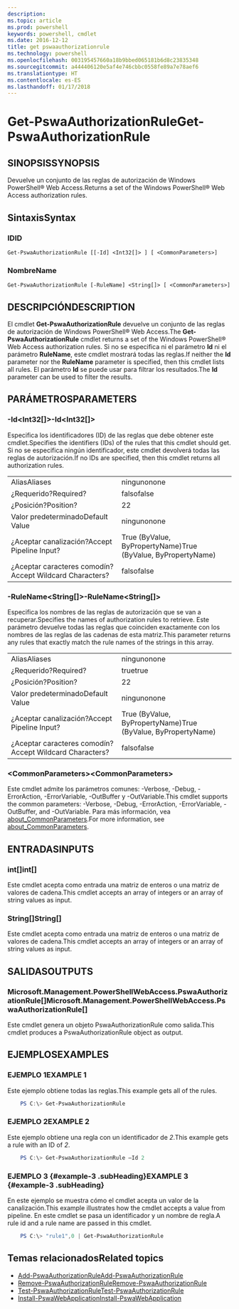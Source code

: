 ```yaml
---
description: 
ms.topic: article
ms.prod: powershell
keywords: powershell, cmdlet
ms.date: 2016-12-12
title: get pswaauthorizationrule
ms.technology: powershell
ms.openlocfilehash: 003195457660a18b9bbed065181b6d8c23835348
ms.sourcegitcommit: a444406120e5af4e746cbbc0558fe89a7e78aef6
ms.translationtype: HT
ms.contentlocale: es-ES
ms.lasthandoff: 01/17/2018
---
```

# <a name="get-pswaauthorizationrule"></a><span data-ttu-id="e698e-103">Get-PswaAuthorizationRule</span><span class="sxs-lookup"><span data-stu-id="e698e-103">Get-PswaAuthorizationRule</span></span>

## <a name="synopsis"></a><span data-ttu-id="e698e-104">SINOPSIS</span><span class="sxs-lookup"><span data-stu-id="e698e-104">SYNOPSIS</span></span>

<span data-ttu-id="e698e-105">Devuelve un conjunto de las reglas de autorización de Windows PowerShell® Web Access.</span><span class="sxs-lookup"><span data-stu-id="e698e-105">Returns a set of the Windows PowerShell® Web Access authorization rules.</span></span>

## <a name="syntax"></a><span data-ttu-id="e698e-106">Sintaxis</span><span class="sxs-lookup"><span data-stu-id="e698e-106">Syntax</span></span>

### <a name="id"></a><span data-ttu-id="e698e-107">ID</span><span class="sxs-lookup"><span data-stu-id="e698e-107">ID</span></span>
```
Get-PswaAuthorizationRule [[-Id] <Int32[]> ] [ <CommonParameters>]
```

### <a name="name"></a><span data-ttu-id="e698e-108">Nombre</span><span class="sxs-lookup"><span data-stu-id="e698e-108">Name</span></span>
```
Get-PswaAuthorizationRule [-RuleName] <String[]> [ <CommonParameters>]
```

## <a name="description"></a><span data-ttu-id="e698e-109">DESCRIPCIÓN</span><span class="sxs-lookup"><span data-stu-id="e698e-109">DESCRIPTION</span></span>

<span data-ttu-id="e698e-110">El cmdlet **Get-PswaAuthorizationRule** devuelve un conjunto de las reglas de autorización de Windows PowerShell® Web Access.</span><span class="sxs-lookup"><span data-stu-id="e698e-110">The **Get-PswaAuthorizationRule** cmdlet returns a set of the Windows PowerShell® Web Access authorization rules.</span></span>
<span data-ttu-id="e698e-111">Si no se especifica ni el parámetro **Id** ni el parámetro **RuleName**, este cmdlet mostrará todas las reglas.</span><span class="sxs-lookup"><span data-stu-id="e698e-111">If neither the **Id** parameter nor the **RuleName** parameter is specified, then this cmdlet lists all rules.</span></span> <span data-ttu-id="e698e-112">El parámetro **Id** se puede usar para filtrar los resultados.</span><span class="sxs-lookup"><span data-stu-id="e698e-112">The **Id** parameter can be used to filter the results.</span></span>

## <a name="parameters"></a><span data-ttu-id="e698e-113">PARÁMETROS</span><span class="sxs-lookup"><span data-stu-id="e698e-113">PARAMETERS</span></span>

### <a name="-idltint32gt"></a><span data-ttu-id="e698e-114">-Id&lt;Int32\[\]&gt;</span><span class="sxs-lookup"><span data-stu-id="e698e-114">-Id&lt;Int32\[\]&gt;</span></span>

<span data-ttu-id="e698e-115">Especifica los identificadores (ID) de las reglas que debe obtener este cmdlet.</span><span class="sxs-lookup"><span data-stu-id="e698e-115">Specifies the identifiers (IDs) of the rules that this cmdlet should get.</span></span> <span data-ttu-id="e698e-116">Si no se especifica ningún identificador, este cmdlet devolverá todas las reglas de autorización.</span><span class="sxs-lookup"><span data-stu-id="e698e-116">If no IDs are specified, then this cmdlet returns all authorization rules.</span></span>

|||  
|-|-|
| <span data-ttu-id="e698e-117">Alias</span><span class="sxs-lookup"><span data-stu-id="e698e-117">Aliases</span></span>                              | <span data-ttu-id="e698e-118">ninguno</span><span class="sxs-lookup"><span data-stu-id="e698e-118">none</span></span>                                 |
| <span data-ttu-id="e698e-119">¿Requerido?</span><span class="sxs-lookup"><span data-stu-id="e698e-119">Required?</span></span>                            | <span data-ttu-id="e698e-120">falso</span><span class="sxs-lookup"><span data-stu-id="e698e-120">false</span></span>                                |
| <span data-ttu-id="e698e-121">¿Posición?</span><span class="sxs-lookup"><span data-stu-id="e698e-121">Position?</span></span>                            | <span data-ttu-id="e698e-122">2</span><span class="sxs-lookup"><span data-stu-id="e698e-122">2</span></span>                                    |
| <span data-ttu-id="e698e-123">Valor predeterminado</span><span class="sxs-lookup"><span data-stu-id="e698e-123">Default Value</span></span>                        | <span data-ttu-id="e698e-124">ninguno</span><span class="sxs-lookup"><span data-stu-id="e698e-124">none</span></span>                                 |
| <span data-ttu-id="e698e-125">¿Aceptar canalización?</span><span class="sxs-lookup"><span data-stu-id="e698e-125">Accept Pipeline Input?</span></span>               | <span data-ttu-id="e698e-126">True (ByValue, ByPropertyName)</span><span class="sxs-lookup"><span data-stu-id="e698e-126">True (ByValue, ByPropertyName)</span></span>       |
| <span data-ttu-id="e698e-127">¿Aceptar caracteres comodín?</span><span class="sxs-lookup"><span data-stu-id="e698e-127">Accept Wildcard Characters?</span></span>          | <span data-ttu-id="e698e-128">falso</span><span class="sxs-lookup"><span data-stu-id="e698e-128">false</span></span>                                |

### <a name="-rulenameltstringgt"></a><span data-ttu-id="e698e-129">-RuleName&lt;String\[\]&gt;</span><span class="sxs-lookup"><span data-stu-id="e698e-129">-RuleName&lt;String\[\]&gt;</span></span>

<span data-ttu-id="e698e-130">Especifica los nombres de las reglas de autorización que se van a recuperar.</span><span class="sxs-lookup"><span data-stu-id="e698e-130">Specifies the names of authorization rules to retrieve.</span></span> <span data-ttu-id="e698e-131">Este parámetro devuelve todas las reglas que coinciden exactamente con los nombres de las reglas de las cadenas de esta matriz.</span><span class="sxs-lookup"><span data-stu-id="e698e-131">This parameter returns any rules that exactly match the rule names of the strings in this array.</span></span>

|||  
|-|-|
| <span data-ttu-id="e698e-132">Alias</span><span class="sxs-lookup"><span data-stu-id="e698e-132">Aliases</span></span>                              | <span data-ttu-id="e698e-133">ninguno</span><span class="sxs-lookup"><span data-stu-id="e698e-133">none</span></span>                                 |
| <span data-ttu-id="e698e-134">¿Requerido?</span><span class="sxs-lookup"><span data-stu-id="e698e-134">Required?</span></span>                            | <span data-ttu-id="e698e-135">true</span><span class="sxs-lookup"><span data-stu-id="e698e-135">true</span></span>                                 |
| <span data-ttu-id="e698e-136">¿Posición?</span><span class="sxs-lookup"><span data-stu-id="e698e-136">Position?</span></span>                            | <span data-ttu-id="e698e-137">2</span><span class="sxs-lookup"><span data-stu-id="e698e-137">2</span></span>                                    |
| <span data-ttu-id="e698e-138">Valor predeterminado</span><span class="sxs-lookup"><span data-stu-id="e698e-138">Default Value</span></span>                        | <span data-ttu-id="e698e-139">ninguno</span><span class="sxs-lookup"><span data-stu-id="e698e-139">none</span></span>                                 |
| <span data-ttu-id="e698e-140">¿Aceptar canalización?</span><span class="sxs-lookup"><span data-stu-id="e698e-140">Accept Pipeline Input?</span></span>               | <span data-ttu-id="e698e-141">True (ByValue, ByPropertyName)</span><span class="sxs-lookup"><span data-stu-id="e698e-141">True (ByValue, ByPropertyName)</span></span>       |
| <span data-ttu-id="e698e-142">¿Aceptar caracteres comodín?</span><span class="sxs-lookup"><span data-stu-id="e698e-142">Accept Wildcard Characters?</span></span>          | <span data-ttu-id="e698e-143">falso</span><span class="sxs-lookup"><span data-stu-id="e698e-143">false</span></span>                                |

### <a name="ltcommonparametersgt"></a><span data-ttu-id="e698e-144">&lt;CommonParameters&gt;</span><span class="sxs-lookup"><span data-stu-id="e698e-144">&lt;CommonParameters&gt;</span></span>

<span data-ttu-id="e698e-145">Este cmdlet admite los parámetros comunes: -Verbose, -Debug, -ErrorAction, -ErrorVariable, -OutBuffer y -OutVariable.</span><span class="sxs-lookup"><span data-stu-id="e698e-145">This cmdlet supports the common parameters: -Verbose, -Debug, -ErrorAction, -ErrorVariable, -OutBuffer, and -OutVariable.</span></span>
<span data-ttu-id="e698e-146">Para más información, vea [about_CommonParameters](http://go.microsoft.com/fwlink/p/?LinkID=113216).</span><span class="sxs-lookup"><span data-stu-id="e698e-146">For more information, see [about_CommonParameters](http://go.microsoft.com/fwlink/p/?LinkID=113216).</span></span>

## <a name="inputs"></a><span data-ttu-id="e698e-147">ENTRADAS</span><span class="sxs-lookup"><span data-stu-id="e698e-147">INPUTS</span></span>

### <a name="int"></a><span data-ttu-id="e698e-148">int\[\]</span><span class="sxs-lookup"><span data-stu-id="e698e-148">int\[\]</span></span>

<span data-ttu-id="e698e-149">Este cmdlet acepta como entrada una matriz de enteros o una matriz de valores de cadena.</span><span class="sxs-lookup"><span data-stu-id="e698e-149">This cmdlet accepts an array of integers or an array of string values as input.</span></span>

### <a name="string"></a><span data-ttu-id="e698e-150">String\[\]</span><span class="sxs-lookup"><span data-stu-id="e698e-150">String\[\]</span></span>

<span data-ttu-id="e698e-151">Este cmdlet acepta como entrada una matriz de enteros o una matriz de valores de cadena.</span><span class="sxs-lookup"><span data-stu-id="e698e-151">This cmdlet accepts an array of integers or an array of string values as input.</span></span>

## <a name="outputs"></a><span data-ttu-id="e698e-152">SALIDAS</span><span class="sxs-lookup"><span data-stu-id="e698e-152">OUTPUTS</span></span>

### <a name="microsoftmanagementpowershellwebaccesspswaauthorizationrule"></a><span data-ttu-id="e698e-153">Microsoft.Management.PowerShellWebAccess.PswaAuthorizationRule\[\]</span><span class="sxs-lookup"><span data-stu-id="e698e-153">Microsoft.Management.PowerShellWebAccess.PswaAuthorizationRule\[\]</span></span>

<span data-ttu-id="e698e-154">Este cmdlet genera un objeto PswaAuthorizationRule como salida.</span><span class="sxs-lookup"><span data-stu-id="e698e-154">This cmdlet produces a PswaAuthorizationRule object as output.</span></span>


## <a name="examples"></a><span data-ttu-id="e698e-155">EJEMPLOS</span><span class="sxs-lookup"><span data-stu-id="e698e-155">EXAMPLES</span></span>

### <a name="example-1"></a><span data-ttu-id="e698e-156">EJEMPLO 1</span><span class="sxs-lookup"><span data-stu-id="e698e-156">EXAMPLE 1</span></span>

<span data-ttu-id="e698e-157">Este ejemplo obtiene todas las reglas.</span><span class="sxs-lookup"><span data-stu-id="e698e-157">This example gets all of the rules.</span></span>

```PowerShell
    PS C:\> Get-PswaAuthorizationRule
```

### <a name="example-2"></a><span data-ttu-id="e698e-158">EJEMPLO 2</span><span class="sxs-lookup"><span data-stu-id="e698e-158">EXAMPLE 2</span></span>

<span data-ttu-id="e698e-159">Este ejemplo obtiene una regla con un identificador de *2*.</span><span class="sxs-lookup"><span data-stu-id="e698e-159">This example gets a rule with an ID of *2*.</span></span>

```PowerShell
    PS C:\> Get-PswaAuthorizationRule –Id 2
```

### <a name="example-3-example-3-subheading"></a><span data-ttu-id="e698e-160">EJEMPLO 3 {#example-3 .subHeading}</span><span class="sxs-lookup"><span data-stu-id="e698e-160">EXAMPLE 3 {#example-3 .subHeading}</span></span>

<span data-ttu-id="e698e-161">En este ejemplo se muestra cómo el cmdlet acepta un valor de la canalización.</span><span class="sxs-lookup"><span data-stu-id="e698e-161">This example illustrates how the cmdlet accepts a value from pipeline.</span></span>
<span data-ttu-id="e698e-162">En este cmdlet se pasa un identificador y un nombre de regla.</span><span class="sxs-lookup"><span data-stu-id="e698e-162">A rule id and a rule name are passed in this cmdlet.</span></span>

```PowerShell
    PS C:\> "rule1",0 | Get-PswaAuthorizationRule
```

## <a name="related-topics"></a><span data-ttu-id="e698e-163">Temas relacionados</span><span class="sxs-lookup"><span data-stu-id="e698e-163">Related topics</span></span>

- [<span data-ttu-id="e698e-164">Add-PswaAuthorizationRule</span><span class="sxs-lookup"><span data-stu-id="e698e-164">Add-PswaAuthorizationRule</span></span>](add-pswaauthorizationrule.md)
- [<span data-ttu-id="e698e-165">Remove-PswaAuthorizationRule</span><span class="sxs-lookup"><span data-stu-id="e698e-165">Remove-PswaAuthorizationRule</span></span>](remove-pswaauthorizationrule.md)
- [<span data-ttu-id="e698e-166">Test-PswaAuthorizationRule</span><span class="sxs-lookup"><span data-stu-id="e698e-166">Test-PswaAuthorizationRule</span></span>](test-pswaauthorizationrule.md)
- [<span data-ttu-id="e698e-167">Install-PswaWebApplication</span><span class="sxs-lookup"><span data-stu-id="e698e-167">Install-PswaWebApplication</span></span>](install-pswawebapplication.md)
